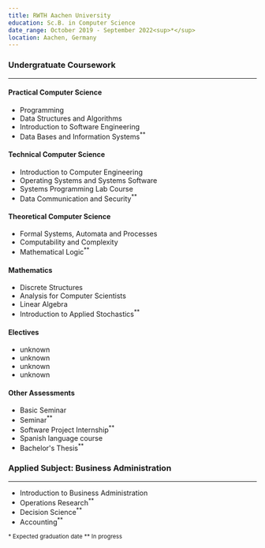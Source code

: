 ```yaml
---
title: RWTH Aachen University
education: Sc.B. in Computer Science
date_range: October 2019 - September 2022<sup>*</sup>
location: Aachen, Germany
---
```

<div class="w-full min-w-full">
	<h3 class="min-w-full">Undergratuate Coursework</h3>
	<hr>
	<div class="cell">
		<h4>Practical Computer Science</h4>
		<ul>
			<li>Programming</li>
			<li>Data Structures and Algorithms</li>
			<li>Introduction to Software Engineering</li>
			<li>Data Bases and Information Systems<sup>**</sup></li>
		</ul>
	</div>
	<div class="cell">
		<h4>Technical Computer Science</h4>
		<ul>
			<li>Introduction to Computer Engineering</li>
			<li>Operating Systems and Systems Software</li>
			<li>Systems Programming Lab Course</li>
			<li>Data Communication and Security<sup>**</sup></li>
		</ul>
	</div>
	<div class="cell">
		<h4>Theoretical Computer Science</h4>
		<ul>
			<li>Formal Systems, Automata and Processes</li>
			<li>Computability and Complexity</li>
			<li>Mathematical Logic<sup>**</sup></li>
		</ul>
	</div>
	<div class="cell">
		<h4>Mathematics</h4>
		<ul>
			<li>Discrete Structures</li>
			<li>Analysis for Computer Scientists</li>
			<li>Linear Algebra</li>
			<li>Introduction to Applied Stochastics<sup>**</sup></li>
		</ul>
	</div>
	<div class="cell">
		<h4>Electives</h4>
		<ul>
			<li class="italic text-foreground-tertiary">unknown</li>
			<li class="italic text-foreground-tertiary">unknown</li>
			<li class="italic text-foreground-tertiary">unknown</li>
			<li class="italic text-foreground-tertiary">unknown</li>
		</ul>
	</div>
	<div class="cell">
		<h4>Other Assessments</h4>
		<ul>
			<li><document-download path="/Proseminar.pdf">Basic Seminar</document-download></li>
			<li>Seminar<sup>**</sup></li>
			<li>Software Project Internship<sup>**</sup></li>
			<li>Spanish language course</li>
			<li>Bachelor's Thesis<sup>**</sup></li>
		</ul>
	</div>
</div>

<div class="w-full min-w-full">
	<h3 class="min-w-full">Applied Subject: Business Administration</h3>
	<hr>
	<div class="min-w-full cell">
		<ul>
			<li>Introduction to Business Administration</li>
			<li>Operations Research<sup>**</sup></li>
			<li>Decision Science<sup>**</sup></li>
			<li>Accounting<sup>**</sup></li>
		</ul>
	</div>
</div>

<div class="w-full min-w-full flex justify-start">
	<sup class="sup mr-2">
	* Expected graduation date
	</sup>
	<sup class="sup mr-2">
	** In progress
	</sup>
</div>